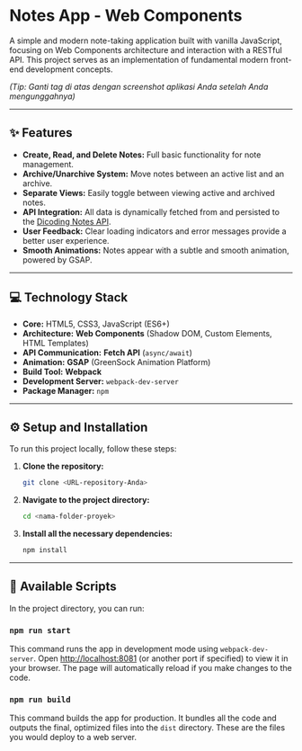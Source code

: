 # Notes App - Web Components

A simple and modern note-taking application built with vanilla JavaScript, focusing on Web Components architecture and interaction with a RESTful API. This project serves as an implementation of fundamental modern front-end development concepts.

_(Tip: Ganti tag di atas dengan screenshot aplikasi Anda setelah Anda mengunggahnya)_

---

## ✨ Features

- **Create, Read, and Delete Notes:** Full basic functionality for note management.
- **Archive/Unarchive System:** Move notes between an active list and an archive.
- **Separate Views:** Easily toggle between viewing active and archived notes.
- **API Integration:** All data is dynamically fetched from and persisted to the [Dicoding Notes API](https://notes-api.dicoding.dev/v2).
- **User Feedback:** Clear loading indicators and error messages provide a better user experience.
- **Smooth Animations:** Notes appear with a subtle and smooth animation, powered by GSAP.

---

## 💻 Technology Stack

- **Core:** HTML5, CSS3, JavaScript (ES6+)
- **Architecture:** **Web Components** (Shadow DOM, Custom Elements, HTML Templates)
- **API Communication:** **Fetch API** (`async/await`)
- **Animation:** **GSAP** (GreenSock Animation Platform)
- **Build Tool:** **Webpack**
- **Development Server:** `webpack-dev-server`
- **Package Manager:** `npm`

---

## ⚙️ Setup and Installation

To run this project locally, follow these steps:

1.  **Clone the repository:**

    ```bash
    git clone <URL-repository-Anda>
    ```

2.  **Navigate to the project directory:**

    ```bash
    cd <nama-folder-proyek>
    ```

3.  **Install all the necessary dependencies:**
    ```bash
    npm install
    ```

---

## 🚀 Available Scripts

In the project directory, you can run:

### `npm run start`

This command runs the app in development mode using `webpack-dev-server`.
Open [http://localhost:8081](http://localhost:8081) (or another port if specified) to view it in your browser. The page will automatically reload if you make changes to the code.

### `npm run build`

This command builds the app for production. It bundles all the code and outputs the final, optimized files into the `dist` directory. These are the files you would deploy to a web server.
